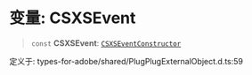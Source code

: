 # 变量: CSXSEvent

> `const` **CSXSEvent**: [`CSXSEventConstructor`](../interfaces/CSXSEventConstructor.md)

定义于: types-for-adobe/shared/PlugPlugExternalObject.d.ts:59
